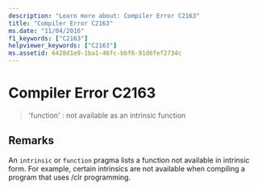 ```yaml
---
description: "Learn more about: Compiler Error C2163"
title: "Compiler Error C2163"
ms.date: "11/04/2016"
f1_keywords: ["C2163"]
helpviewer_keywords: ["C2163"]
ms.assetid: 6428d1e9-1ba1-46fc-bbf6-91d6fef2734c
---
```

# Compiler Error C2163

> 'function' : not available as an intrinsic function

## Remarks

An `intrinsic` or `function` pragma lists a function not available in intrinsic form. For example, certain intrinsics are not available when compiling a program that uses /clr programming.
